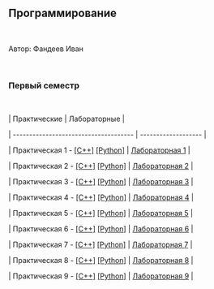 ## Программирование

​

Автор: Фандеев Иван

​

### Первый семестр

​

| Практические                    | Лабораторные |

| ------------------------------------- | ------------------- |

| Практическая 1 - [[C++]](./Practice/01/C++/) [[Python]](./Practice/01/Python/) | [Лабораторная 1](./Lab/01/ReadMe.md) |

| Практическая 2 - [[C++]](./Practice/02/C++/) [[Python]](./Practice/02/Python/) | [Лабораторная 2](./Lab/02/ReadMe.md) |

| Практическая 3 - [[C++]](./Practice/03/C++/) [[Python]](./Practice/03/Python/) | [Лабораторная 3](./Lab/03/ReadMe.md) |

| Практическая 4 - [[C++]](./Practice/04/C++/) [[Python]](./Practice/04/Python/) | [Лабораторная 4](./Lab/04/ReadMe.md) |

| Практическая 5 - [[C++]](./Practice/05/C++/) [[Python]](./Practice/05/Python/) | [Лабораторная 5](./Lab/05/ReadMe.md) |

| Практическая 6 - [[C++]](./Practice/06/C++/) [[Python]](./Practice/06/Python/) | [Лабораторная 6](./Lab/06/ReadMe.md) |

| Практическая 7 - [[C++]](./Practice/07/C++/) [[Python]](./Practice/07/Python/) | [Лабораторная 7](./Lab/07/ReadMe.md) |

| Практическая 8 - [[C++]](./Practice/08/C++/) [[Python]](./Practice/08/Python/) | [Лабораторная 8](./Lab/08/ReadMe.md) |

| Практическая 9 - [[C++]](./Practice/09/C++/) [[Python]](./Practice/09/Python/) | [Лабораторная 9](./Lab/09/ReadMe.md) |

